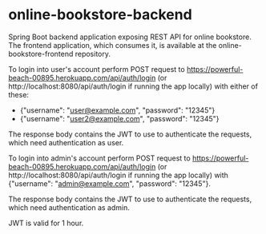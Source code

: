 # online-bookstore-backend
Spring Boot backend application exposing REST API for online bookstore. The frontend application, which consumes it, is available at the online-bookstore-frontend repository.

To login into user's account perform POST request to https://powerful-beach-00895.herokuapp.com/api/auth/login (or http://localhost:8080/api/auth/login if running the app locally) with either of these:
- {"username": "user@example.com", "password": "12345"}
- {"username": "user2@example.com", "password": "12345"}

The response body contains the JWT to use to authenticate the requests, which need authentication as user.

To login into admin's account perform POST request to https://powerful-beach-00895.herokuapp.com/api/auth/login (or http://localhost:8080/api/auth/login if running the app locally) with {"username": "admin@example.com", "password": "12345"}.

The response body contains the JWT to use to authenticate the requests, which need authentication as admin.

JWT is valid for 1 hour.
